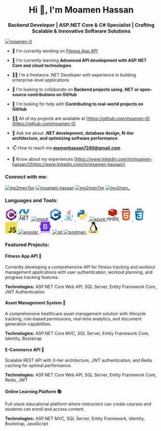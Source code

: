 <h1 align="center">Hi 👋, I'm Moamen Hassan</h1>
<h3 align="center">Backend Developer | ASP.NET Core & C# Specialist | Crafting Scalable & Innovative Software Solutions</h3>

<p align="left"> <a href="https://github.com/ryo-ma/github-profile-trophy"><img src="https://github-profile-trophy.vercel.app/?username=moamen-0" alt="moamen-0" /></a> </p>

- 🔭 I'm currently working on [Fitness App API](https://github.com/moamen-0/FitnessApp.Api)

- 🌱 I'm currently learning **Advanced API development with ASP.NET Core and cloud technologies**

- 👨‍💻 I'm a freelance .NET Developer with experience in building enterprise-level applications

- 👯 I'm looking to collaborate on **Backend projects using .NET or open-source contributions on GitHub**

- 🤝 I'm looking for help with **Contributing to real-world projects on GitHub**

- 👨‍💻 All of my projects are available at [https://github.com/moamen-0](https://github.com/moamen-0)

- 💬 Ask me about **.NET development, database design, N-tier architecture, and optimizing software performance**

- 📫 How to reach me **momenhassan7240@gmail.com**

- 📄 Know about my experiences [https://www.linkedin.com/in/moamen-hassan/](https://www.linkedin.com/in/moamen-hassan/)

<h3 align="left">Connect with me:</h3>
<p align="left">
<a href="https://twitter.com/mo2men7sn" target="blank"><img align="center" src="https://raw.githubusercontent.com/rahuldkjain/github-profile-readme-generator/master/src/images/icons/Social/twitter.svg" alt="mo2men7sn" height="30" width="40" /></a>
<a href="https://linkedin.com/in/moamen-hassan" target="blank"><img align="center" src="https://raw.githubusercontent.com/rahuldkjain/github-profile-readme-generator/master/src/images/icons/Social/linked-in-alt.svg" alt="moamen-hassan" height="30" width="40" /></a>
<a href="https://codeforces.com/profile/mo2men7sn" target="blank"><img align="center" src="https://raw.githubusercontent.com/rahuldkjain/github-profile-readme-generator/master/src/images/icons/Social/codeforces.svg" alt="mo2men7sn" height="30" width="40" /></a>
<a href="https://www.leetcode.com/mo2men_" target="blank"><img align="center" src="https://raw.githubusercontent.com/rahuldkjain/github-profile-readme-generator/master/src/images/icons/Social/leet-code.svg" alt="mo2men_" height="30" width="40" /></a>
</p>

<h3 align="left">Languages and Tools:</h3>
<p align="left"> 
<a href="https://www.w3schools.com/cs/" target="_blank" rel="noreferrer"> <img src="https://raw.githubusercontent.com/devicons/devicon/master/icons/csharp/csharp-original.svg" alt="csharp" width="40" height="40"/> </a> 
<a href="https://dotnet.microsoft.com/" target="_blank" rel="noreferrer"> <img src="https://raw.githubusercontent.com/devicons/devicon/master/icons/dot-net/dot-net-original-wordmark.svg" alt="dotnet" width="40" height="40"/> </a> 
<a href="https://www.microsoft.com/en-us/sql-server" target="_blank" rel="noreferrer"> <img src="https://www.svgrepo.com/show/303229/microsoft-sql-server-logo.svg" alt="mssql" width="40" height="40"/> </a> 
<a href="https://www.w3schools.com/cpp/" target="_blank" rel="noreferrer"> <img src="https://raw.githubusercontent.com/devicons/devicon/master/icons/cplusplus/cplusplus-original.svg" alt="cplusplus" width="40" height="40"/> </a> 
<a href="https://www.java.com" target="_blank" rel="noreferrer"> <img src="https://raw.githubusercontent.com/devicons/devicon/master/icons/java/java-original.svg" alt="java" width="40" height="40"/> </a> 
<a href="https://www.python.org" target="_blank" rel="noreferrer"> <img src="https://raw.githubusercontent.com/devicons/devicon/master/icons/python/python-original.svg" alt="python" width="40" height="40"/> </a> 
<a href="https://azure.microsoft.com/en-in/" target="_blank" rel="noreferrer"> <img src="https://www.vectorlogo.zone/logos/microsoft_azure/microsoft_azure-icon.svg" alt="azure" width="40" height="40"/> </a>
<a href="https://redis.io" target="_blank" rel="noreferrer"> <img src="https://raw.githubusercontent.com/devicons/devicon/master/icons/redis/redis-original-wordmark.svg" alt="redis" width="40" height="40"/> </a>
<a href="https://www.w3.org/html/" target="_blank" rel="noreferrer"> <img src="https://raw.githubusercontent.com/devicons/devicon/master/icons/html5/html5-original-wordmark.svg" alt="html5" width="40" height="40"/> </a> 
<a href="https://www.w3schools.com/css/" target="_blank" rel="noreferrer"> <img src="https://raw.githubusercontent.com/devicons/devicon/master/icons/css3/css3-original-wordmark.svg" alt="css3" width="40" height="40"/> </a> 
<a href="https://developer.mozilla.org/en-US/docs/Web/JavaScript" target="_blank" rel="noreferrer"> <img src="https://raw.githubusercontent.com/devicons/devicon/master/icons/javascript/javascript-original.svg" alt="javascript" width="40" height="40"/> </a> 
<a href="https://angular.io" target="_blank" rel="noreferrer"> <img src="https://angular.io/assets/images/logos/angular/angular.svg" alt="angular" width="40" height="40"/> </a> 
<a href="https://getbootstrap.com" target="_blank" rel="noreferrer"> <img src="https://raw.githubusercontent.com/devicons/devicon/master/icons/bootstrap/bootstrap-plain-wordmark.svg" alt="bootstrap" width="40" height="40"/> </a>
<a href="https://git-scm.com/" target="_blank" rel="noreferrer"> <img src="https://www.vectorlogo.zone/logos/git-scm/git-scm-icon.svg" alt="git" width="40" height="40"/> </a> 
<a href="https://postman.com" target="_blank" rel="noreferrer"> <img src="https://www.vectorlogo.zone/logos/getpostman/getpostman-icon.svg" alt="postman" width="40" height="40"/> </a> 
<a href="https://www.linux.org/" target="_blank" rel="noreferrer"> <img src="https://raw.githubusercontent.com/devicons/devicon/master/icons/linux/linux-original.svg" alt="linux" width="40" height="40"/> </a> 
</p>

<h3 align="left">Featured Projects:</h3>

<h4>Fitness App API 💪</h4>
<p>Currently developing a comprehensive API for fitness tracking and workout management applications with user authentication, workout planning, and progress tracking features.</p>
<p><strong>Technologies:</strong> ASP.NET Core Web API, SQL Server, Entity Framework Core, JWT Authentication</p>

<h4>Asset Management System 🏥</h4>
<p>A comprehensive healthcare asset management solution with lifecycle tracking, role-based permissions, real-time analytics, and document generation capabilities.</p>
<p><strong>Technologies:</strong> ASP.NET Core MVC, SQL Server, Entity Framework Core, Identity, Bootstrap</p>

<h4>E-Commerce API 🛒</h4>
<p>Scalable REST API with 3-tier architecture, JWT authentication, and Redis caching for optimal performance.</p>
<p><strong>Technologies:</strong> ASP.NET Core Web API, SQL Server, Entity Framework Core, Redis, JWT</p>

<h4>Online Learning Platform 📚</h4>
<p>Full-stack educational platform where instructors can create courses and students can enroll and access content.</p>
<p><strong>Technologies:</strong> ASP.NET MVC, SQL Server, Entity Framework, Identity, Bootstrap, JavaScript</p>
